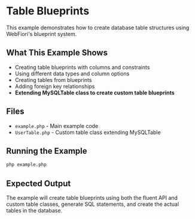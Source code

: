 # Table Blueprints

This example demonstrates how to create database table structures using WebFiori's blueprint system.

## What This Example Shows

- Creating table blueprints with columns and constraints
- Using different data types and column options
- Creating tables from blueprints
- Adding foreign key relationships
- **Extending MySQLTable class to create custom table blueprints**

## Files

- `example.php` - Main example code
- `UserTable.php` - Custom table class extending MySQLTable

## Running the Example

```bash
php example.php
```

## Expected Output

The example will create table blueprints using both the fluent API and custom table classes, generate SQL statements, and create the actual tables in the database.
